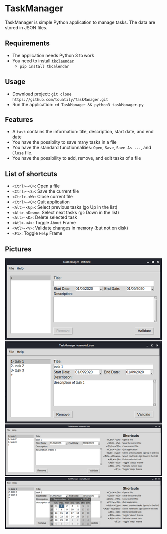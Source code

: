 # TaskManager

TaskManager is simple Python application to manage tasks.
The data are stored in JSON files.

## Requirements

- The application needs Python 3 to work
- You need to install [`tkclaendar`](https://pypi.org/project/tkcalendar)
    - `pip install tkcalendar`
    
## Usage

- Download project: `git clone https://github.com/touatily/TaskManager.git`
- Run the application: `cd TaskManager && python3 taskManager.py` 

## Features

 - A `task` contains the information: title, description, start date, and end date
 - You have the possiblity to save many tasks in a file
 - You have the standard functionnalities: `Open`, `Save`, `Save As ...`, and `Close` file.
 - You have the possibility to add, remove, and edit tasks of a file
    
    
## List of shortcuts

 - `<Ctrl>-<O>`: Open a file
 - `<Ctrl>-<S>`: Save the current file
 - `<Ctrl>-<W>`: Close current file
 - `<Ctrl>-<Q>`: Quit application
 - `<Alt>-<Up>`: Select previous tasks (go Up in the list)
 - `<Alt>-<Down>`: Select next tasks (go Down in the list)
 - `<Alt>-<D>`: Delete selected task
 - `<Atl>-<A>`: Toggle `About` Frame
 - `<Atl>-<V>`: Validate changes in memory (but not on disk)
 - `<F1>`:  Toggle `Help` Frame
    
## Pictures

![Application](https://raw.githubusercontent.com/touatily/TaskManager/master/Pictures/Capture1.PNG)
![Application](https://raw.githubusercontent.com/touatily/TaskManager/master/Pictures/Capture2.PNG)
![Application](https://raw.githubusercontent.com/touatily/TaskManager/master/Pictures/Capture3.PNG)
![Application](https://raw.githubusercontent.com/touatily/TaskManager/master/Pictures/Capture4.PNG)
